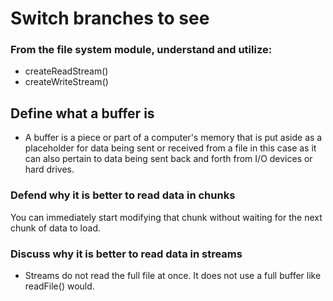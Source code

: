 # Switch branches to see

### From the file system module, understand and utilize:

- createReadStream()
- createWriteStream()

## Define what a buffer is

- A buffer is a piece or part of a computer's memory that is put aside as a placeholder for data being sent or received from a file in this case as it can also pertain to data being sent back and forth from
  I/O devices or hard drives.

### Defend why it is better to read data in chunks

You can immediately start modifying that chunk without waiting for the next chunk of data to load.

### Discuss why it is better to read data in streams

- Streams do not read the full file at once. It does not use a full buffer like readFile() would.
